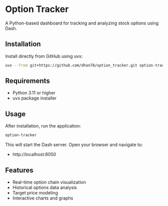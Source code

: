 # Option Tracker

A Python-based dashboard for tracking and analyzing stock options using Dash.

## Installation

Install directly from GitHub using uvx:

```bash
uvx --from git+https://github.com/dhan78/option_tracker.git option-tracker
```

## Requirements

- Python 3.11 or higher
- uvx package installer

## Usage

After installation, run the application:

```bash
option-tracker
```

This will start the Dash server. Open your browser and navigate to:
- http://localhost:8050

## Features

- Real-time option chain visualization
- Historical options data analysis
- Target price modeling
- Interactive charts and graphs

